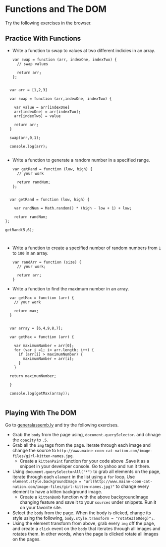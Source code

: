 # Functions and The DOM

Try the following exercises in the browser.


## Practice With Functions

* Write a function to swap to values at two different indicies in an array.

  ```
  var swap = function (arr, indexOne, indexTwo) {
    // swap values 

    return arr;
  };
  ```

```

  var arr = [1,2,3]

  var swap = function (arr,indexOne, indexTwo) {

    var value = arr[indexOne]
    arr[indexOne] = arr[indexTwo]; 
    arr[indexTwo] = value 
    
    return arr;
  }

  swap(arr,0,1);

  console.log(arr);


```

* Write a function to generate a random number in a specified range.

  ```
  var getRand = function (low, high) {
    // your work

    return randNum;
  };
  ```

```

  var getRand = function (low, high) {
    
    var randNum = Math.random() * (high - low + 1) + low;

    return randNum;
};

getRand(5,6);



```

* Write a function to create a specified number of random numbers from `1` to `100` in an array.

  ```
  var randArr = function (size) {
    // your work;

    return arr; 
  }
  ```



* Write a function to find the maximum number in an array.

```
  var getMax = function (arr) {
    // your work
    
    return max;
  }

```

```

  var array = [6,4,9,8,7];

  var getMax = function (arr) {
    
    var maximumNumber = arr[0];
    for (var i =1; i< arr.length; i++) {
      if (arr[i] > maximumNumber) {
        maximumNumber = arr[i];
      } 
    }  
  
  return maximumNumber;
  
  }

  console.log(getMax(array));


```



## Playing With The DOM

Go to [generalassemb.ly](https://generalassemb.ly) and try the following exercises.

* Grab the `body` from the page using, `document.querySelector`. and chnage the `opacity` to `.5`.
* Grab all the `img` tags from the page. Iterate through each image and change the source to `http://www.maine-coon-cat-nation.com/image-files/girl-kitten-names.jpg`.
  * Create a `kittenPaint` function for your code above .Save it as a snippet in your developer console. Go to yahoo and run it there.
* Using `document.querySelectorAll("*")` to grab all elements on the page, iterate through each `element` in the list using a `for` loop. Use `element.style.backgroundImage = "url(http://www.maine-coon-cat-nation.com/image-files/girl-kitten-names.jpg)"` to change every element to have a kitten background image.
  * Create a `kittenBomb` function with the above backgroundImage changing feature and save it to your `sources` under snippets. Run it on your favorite site.
* Select the `body` from the page. When the body is clicked, change its style using the following, `body.style.transform = "rotateZ(60deg)";`.
* Using the element transform from above, grab every `img` off the page, and create a `click` event on the `body` that iterates through all images and rotates them. In other words, when the page is clicked rotate all images on the pages.


